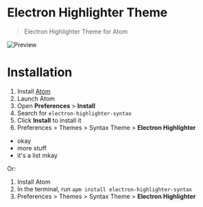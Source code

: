 # Electron Highlighter Theme

> Electron Highlighter Theme for Atom

![Preview](images/preview.jpg)

# Installation

1.  Install [Atom](https://atom.io/)
2.  Launch Atom
3.  Open **Preferences** > **Install**
4.  Search for `electron-highlighter-syntax`
5.  Click **Install** to install it
6.  Preferences > Themes > Syntax Theme > **Electron Highlighter**


- okay
- more stuff
- it's a list mkay

Or:

1. Install Atom
2. In the terminal, run `apm install electron-highlighter-syntax`
3. Preferences > Themes > Syntax Theme > **Electron Highlighter**
